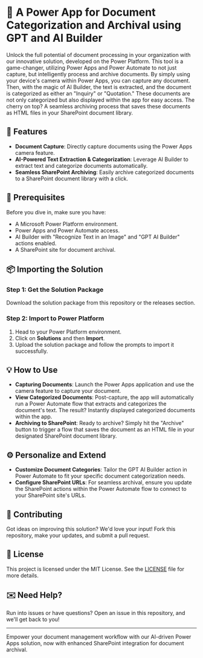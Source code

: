 # 📄 A Power App for Document Categorization and Archival using GPT and AI Builder

Unlock the full potential of document processing in your organization with our innovative solution, developed on the Power Platform. This tool is a game-changer, utilizing Power Apps and Power Automate to not just capture, but intelligently process and archive documents. By simply using your device's camera within Power Apps, you can capture any document. Then, with the magic of AI Builder, the text is extracted, and the document is categorized as either an "Inquiry" or "Quotation." These documents are not only categorized but also displayed within the app for easy access. The cherry on top? A seamless archiving process that saves these documents as HTML files in your SharePoint document library.

## 🚀 Features

- **Document Capture**: Directly capture documents using the Power Apps camera feature.
- **AI-Powered Text Extraction & Categorization**: Leverage AI Builder to extract text and categorize documents automatically.
- **Seamless SharePoint Archiving**: Easily archive categorized documents to a SharePoint document library with a click.

## 🔧 Prerequisites

Before you dive in, make sure you have:

- A Microsoft Power Platform environment.
- Power Apps and Power Automate access.
- AI Builder with "Recognize Text in an Image" and "GPT AI Builder" actions enabled.
- A SharePoint site for document archival.

## 📦 Importing the Solution

### Step 1: Get the Solution Package

Download the solution package from this repository or the releases section.

### Step 2: Import to Power Platform

1. Head to your Power Platform environment.
2. Click on **Solutions** and then **Import**.
3. Upload the solution package and follow the prompts to import it successfully.

## 💡 How to Use

- **Capturing Documents**: Launch the Power Apps application and use the camera feature to capture your document.
- **View Categorized Documents**: Post-capture, the app will automatically run a Power Automate flow that extracts and categorizes the document's text. The result? Instantly displayed categorized documents within the app.
- **Archiving to SharePoint**: Ready to archive? Simply hit the "Archive" button to trigger a flow that saves the document as an HTML file in your designated SharePoint document library.

## ⚙️ Personalize and Extend

- **Customize Document Categories**: Tailor the GPT AI Builder action in Power Automate to fit your specific document categorization needs.
- **Configure SharePoint URLs**: For seamless archival, ensure you update the SharePoint actions within the Power Automate flow to connect to your SharePoint site's URLs.

## 🤝 Contributing

Got ideas on improving this solution? We'd love your input! Fork this repository, make your updates, and submit a pull request.

## 📄 License

This project is licensed under the MIT License. See the [LICENSE](LICENSE) file for more details.

## ✉️ Need Help?

Run into issues or have questions? Open an issue in this repository, and we'll get back to you!

---

Empower your document management workflow with our AI-driven Power Apps solution, now with enhanced SharePoint integration for document archival.
